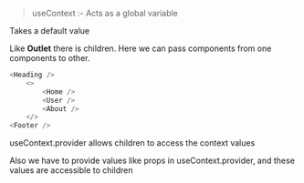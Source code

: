 > useContext :- Acts as a global variable

Takes a default value

Like **Outlet** there is children. Here we can pass components from one components to other.

```Javascript
<Heading />
    <>
        <Home />
        <User />
        <About />
    </>
<Footer />
```

useContext.provider allows children to access the context values

Also we have to provide values like props in useContext.provider, and these values are accessible to children
